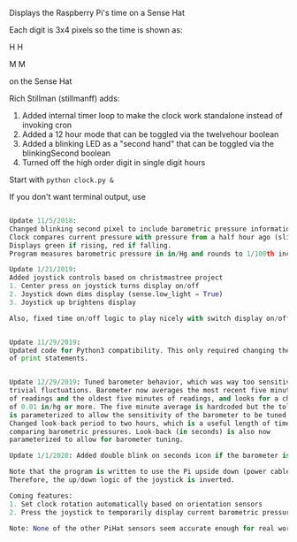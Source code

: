 Displays the Raspberry Pi's time on a Sense Hat

Each digit is 3x4 pixels so the time is shown as:

H H

M M 

on the Sense Hat

Rich Stillman (stillmanff) adds:

1. Added internal timer loop to make the clock work standalone instead of invoking cron
2. Added a 12 hour mode that can be toggled via the twelvehour boolean
3. Added a blinking LED as a "second hand" that can be toggled via the blinkingSecond boolean
4. Turned off the high order digit in single digit hours

Start with 
```python clock.py & ```

If you don't want terminal output, use
```python clock.py > /dev/null &

Update 11/5/2018:
Changed blinking second pixel to include barometric pressure information.
Clock compares current pressure with pressure from a half hour ago (sliding window).
Displays green if rising, red if falling.
Program measures barometric pressure in in/Hg and rounds to 1/100th inch.

Update 1/21/2019:
Added joystick controls based on christmastree project
1. Center press on joystick turns display on/off
2. Joystick down dims display (sense.low_light = True)
3. Joystick up brightens display

Also, fixed time on/off logic to play nicely with switch display on/off.


Update 11/29/2019:
Updated code for Python3 compatibility. This only required changing the format
of print statements.


Update 12/29/2019: Tuned barometer behavior, which was way too sensitive to
trivial fluctuations. Barometer now averages the most recent five minutes
of readings and the oldest five minutes of readings, and looks for a change
of 0.01 in/hg or more. The five minute average is hardcoded but the tolerance
is parameterized to allow the sensitivity of the barometer to be tuned.
Changed look-back period to two hours, which is a useful length of time for
comparing barometric pressures. Look-back (in seconds) is also now
parameterized to allow for barometer tuning.

Update 1/1/2020: Added double blink on seconds icon if the barometer is rising or falling more rapidly than a settable parameter. 

Note that the program is written to use the Pi upside down (power cable on top).
Therefore, the up/down logic of the joystick is inverted.

Coming features:
1. Set clock rotation automatically based on orientation sensors
2. Press the joystick to temporarily display current barometric pressure

Note: None of the other PiHat sensors seem accurate enough for real world use.

